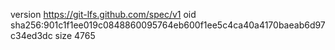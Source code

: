 version https://git-lfs.github.com/spec/v1
oid sha256:901c1f1ee019c0848860095764eb600f1ee5c4ca40a4170baeab6d97c34ed3dc
size 4765

